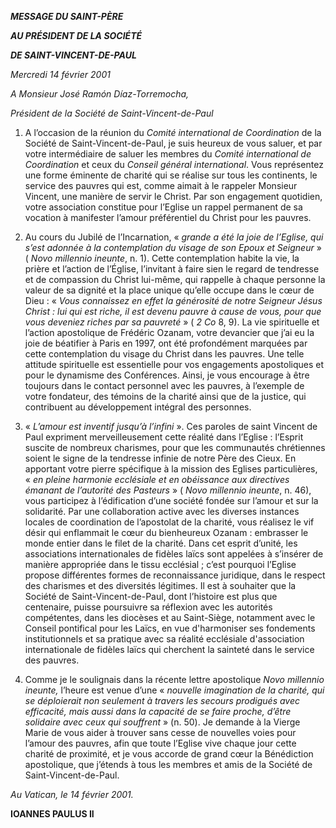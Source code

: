 ***MESSAGE DU SAINT-PÈRE***

***AU PRÉSIDENT DE LA SOCIÉTÉ***

***DE SAINT-VINCENT-DE-PAUL***

*Mercredi 14 février 2001*

*A Monsieur José Ramón Díaz-Torremocha,*

*Président de la Société de Saint-Vincent-de-Paul*

1. A l’occasion de la réunion du *Comité international de Coordination* de la Société de Saint-Vincent-de-Paul, je suis heureux de vous saluer, et par votre intermédiaire de saluer les membres du *Comité international de Coordination* et ceux du *Conseil général international*. Vous représentez une forme éminente de charité qui se réalise sur tous les continents, le service des pauvres qui est, comme aimait à le rappeler Monsieur Vincent, une manière de servir le Christ. Par son engagement quotidien, votre association constitue pour l’Eglise un rappel permanent de sa vocation à manifester l’amour préférentiel du Christ pour les pauvres.

2. Au cours du Jubilé de l’Incarnation, « *grande a été la joie de l’Eglise, qui s’est adonnée à la contemplation du visage de son Epoux et Seigneur* » ( *Novo millennio ineunte*, n. 1). Cette contemplation habite la vie, la prière et l’action de l’Église, l’invitant à faire sien le regard de tendresse et de compassion du Christ lui-même, qui rappelle à chaque personne la valeur de sa dignité et la place unique qu’elle occupe dans le cœur de Dieu : « *Vous connaissez en effet la générosité de notre Seigneur Jésus Christ : lui qui est riche, il est devenu pauvre à cause de vous, pour que vous deveniez riches par sa pauvreté* » ( *2 Co* 8, 9). La vie spirituelle et l’action apostolique de Frédéric Ozanam, votre devancier que j’ai eu la joie de béatifier à Paris en 1997, ont été profondément marquées par cette contemplation du visage du Christ dans les pauvres. Une telle attitude spirituelle est essentielle pour vos engagements apostoliques et pour le dynamisme des Conférences. Ainsi, je vous encourage à être toujours dans le contact personnel avec les pauvres, à l’exemple de votre fondateur, des témoins de la charité ainsi que de la justice, qui contribuent au développement intégral des personnes.

3. « *L’amour est inventif jusqu’à l’infini* ». Ces paroles de saint Vincent de Paul expriment merveilleusement cette réalité dans l’Eglise : l’Esprit suscite de nombreux charismes, pour que les communautés chrétiennes soient le signe de la tendresse infinie de notre Père des Cieux. En apportant votre pierre spécifique à la mission des Eglises particulières, « *en pleine harmonie ecclésiale et en obéissance aux directives émanant de l’autorité des Pasteurs* » ( *Novo millennio ineunte*, n. 46), vous participez à l’édification d’une société fondée sur l’amour et sur la solidarité. Par une collaboration active avec les diverses instances locales de coordination de l’apostolat de la charité, vous réalisez le vif désir qui enflammait le cœur du bienheureux Ozanam : embrasser le monde entier dans le filet de la charité. Dans cet esprit d’unité, les associations internationales de fidèles laïcs sont appelées à s’insérer de manière appropriée dans le tissu ecclésial ; c’est pourquoi l’Eglise propose différentes formes de reconnaissance juridique, dans le respect des charismes et des diversités légitimes. Il est à souhaiter que la Société de Saint-Vincent-de-Paul, dont l’histoire est plus que centenaire, puisse poursuivre sa réflexion avec les autorités compétentes, dans les diocèses et au Saint-Siège, notamment avec le Conseil pontifical pour les Laïcs, en vue d'harmoniser ses fondements institutionnels et sa pratique avec sa réalité ecclésiale d'association internationale de fidèles laïcs qui cherchent la sainteté dans le service des pauvres.

4. Comme je le soulignais dans la récente lettre apostolique *Novo millennio ineunte,* l’heure est venue d’une « *nouvelle imagination de la charité, qui se déploierait non seulement à travers les secours prodigués avec efficacité, mais aussi dans la capacité de se faire proche, d’être solidaire avec ceux qui souffrent* » (n. 50). Je demande à la Vierge Marie de vous aider à trouver sans cesse de nouvelles voies pour l’amour des pauvres, afin que toute l’Eglise vive chaque jour cette charité de proximité, et je vous accorde de grand cœur la Bénédiction apostolique, que j’étends à tous les membres et amis de la Société de Saint-Vincent-de-Paul.

*Au Vatican, le 14 février 2001.*

**IOANNES PAULUS II**